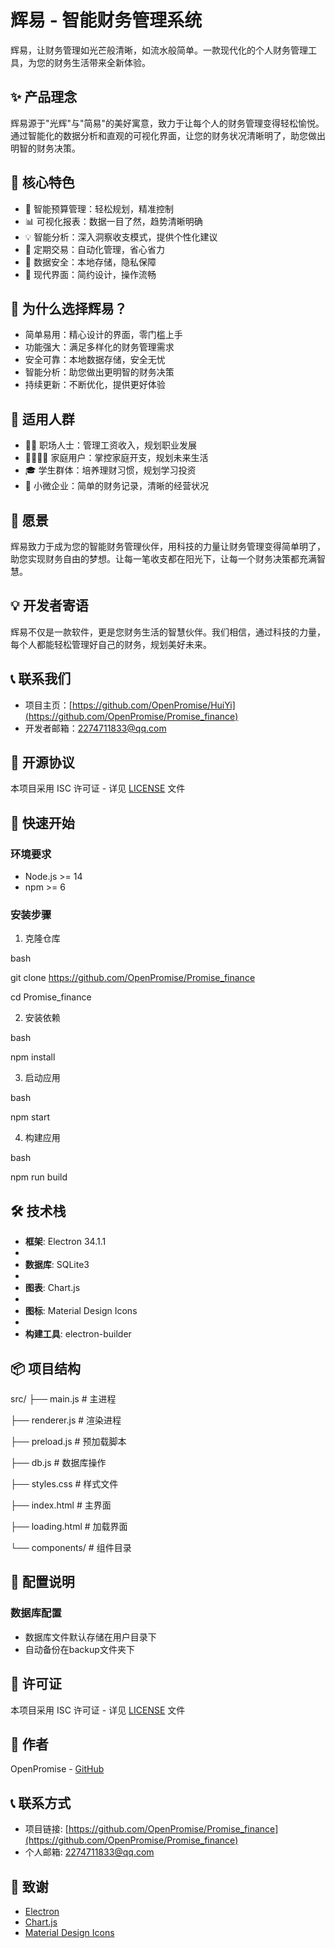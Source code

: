 # 辉易 - 智能财务管理系统

辉易，让财务管理如光芒般清晰，如流水般简单。一款现代化的个人财务管理工具，为您的财务生活带来全新体验。

## ✨ 产品理念

辉易源于"光辉"与"简易"的美好寓意，致力于让每个人的财务管理变得轻松愉悦。通过智能化的数据分析和直观的可视化界面，让您的财务状况清晰明了，助您做出明智的财务决策。

## 🌟 核心特色

- 🎯 智能预算管理：轻松规划，精准控制
- 📊 可视化报表：数据一目了然，趋势清晰明确
- 💡 智能分析：深入洞察收支模式，提供个性化建议
- 🔄 定期交易：自动化管理，省心省力
- 💾 数据安全：本地存储，隐私保障
- 🌈 现代界面：简约设计，操作流畅

## 🚀 为什么选择辉易？

- 简单易用：精心设计的界面，零门槛上手
- 功能强大：满足多样化的财务管理需求
- 安全可靠：本地数据存储，安全无忧
- 智能分析：助您做出更明智的财务决策
- 持续更新：不断优化，提供更好体验

## 🎯 适用人群

- 👨‍💼 职场人士：管理工资收入，规划职业发展
- 👨‍👩‍👧‍👦 家庭用户：掌控家庭开支，规划未来生活
- 🎓 学生群体：培养理财习惯，规划学习投资
- 🏢 小微企业：简单的财务记录，清晰的经营状况

## 🌈 愿景

辉易致力于成为您的智能财务管理伙伴，用科技的力量让财务管理变得简单明了，助您实现财务自由的梦想。让每一笔收支都在阳光下，让每一个财务决策都充满智慧。

## 💡 开发者寄语

辉易不仅是一款软件，更是您财务生活的智慧伙伴。我们相信，通过科技的力量，每个人都能轻松管理好自己的财务，规划美好未来。

## 📞 联系我们

- 项目主页：[https://github.com/OpenPromise/HuiYi](https://github.com/OpenPromise/Promise_finance)
- 开发者邮箱：2274711833@qq.com

## 📄 开源协议

本项目采用 ISC 许可证 - 详见 [LICENSE](LICENSE) 文件

## 🚀 快速开始

### 环境要求
- Node.js >= 14
- npm >= 6

### 安装步骤

1. 克隆仓库

bash

git clone https://github.com/OpenPromise/Promise_finance

cd Promise_finance

2. 安装依赖

bash

npm install

3. 启动应用

bash

npm start

4. 构建应用

bash

npm run build


## 🛠️ 技术栈

- **框架**: Electron 34.1.1
- 
- **数据库**: SQLite3
- 
- **图表**: Chart.js
- 
- **图标**: Material Design Icons
- 
- **构建工具**: electron-builder

## 📦 项目结构

src/
├── main.js # 主进程

├── renderer.js # 渲染进程

├── preload.js # 预加载脚本

├── db.js # 数据库操作

├── styles.css # 样式文件

├── index.html # 主界面

├── loading.html # 加载界面

└── components/ # 组件目录


## 🔧 配置说明

### 数据库配置
- 数据库文件默认存储在用户目录下
- 自动备份在backup文件夹下


## 📄 许可证

本项目采用 ISC 许可证 - 详见 [LICENSE](LICENSE) 文件

## 👥 作者

OpenPromise - [GitHub](https://github.com/OpenPromise)

## 📞 联系方式

- 项目链接: [https://github.com/OpenPromise/Promise_finance](https://github.com/OpenPromise/Promise_finance)
- 个人邮箱: 2274711833@qq.com

## 🙏 致谢

- [Electron](https://www.electronjs.org/)
- [Chart.js](https://www.chartjs.org/)
- [Material Design Icons](https://materialdesignicons.com/)



